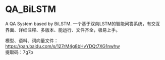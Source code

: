 # QA_BiLSTM
A QA System based by BiLSTM. 一个基于双向LSTM的智能问答系统，有交互界面、详细注释、多版本、能运行、文件齐全，极易上手。

模型、语料、词向量文件：https://pan.baidu.com/s/127rM4g8bHvYDQt7XG1nwhw   
提取码：7g7p
